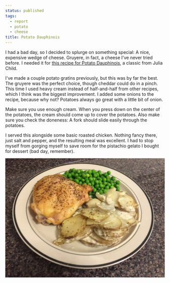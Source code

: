 ```yaml
---
status: published
tags:
  - report
  - potato
  - cheese
title: Potato Dauphinois
---
```


I had a bad day, so I decided to splurge on something special: A nice,
expensive wedge of cheese. Gruyere, in fact, a cheese I've never tried
before. I needed it for [this recipe for Potato
Dauphinois](http://www.recipetineats.com/julia-childs-potato-dauphinois-gratin-potato-bake/),
a classic from Julia Child.

I've made a couple potato gratins previously, but this was by far the
best. The gruyere was the perfect choice, though cheddar could do in
a pinch. This time I used heavy cream instead of half-and-half from
other recipes, which I think was the biggest improvement.  I added some
onions to the recipe, because why not? Potatoes always go great with
a little bit of onion.

Make sure you use enough cream. When you press down on the center of the
potatoes, the cream should come up to cover the potatoes. Also make sure
you check the doneness: A fork should slide easily through the potatoes.

I served this alongside some basic roasted chicken. Nothing fancy there,
just salt and pepper, and the resulting meal was excellent. I had to
stop myself from gorging myself to save room for the pistachio gelato
I bought for dessert (bad day, remember).

![Potato dauphinois with roasted chicken and peas](glamour.jpg)
